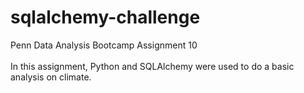 # sqlalchemy-challenge
Penn Data Analysis Bootcamp Assignment 10
</br>
</br>
In this assignment, Python and SQLAlchemy were used to do a basic analysis on climate.
